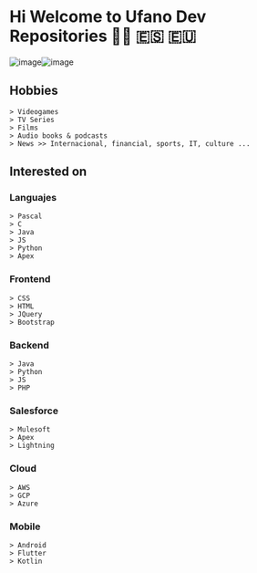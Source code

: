 # Hi Welcome to Ufano Dev Repositories 🏴‍☠️ 🇪🇸 🇪🇺
![image](https://user-images.githubusercontent.com/87980945/224565210-fe4b686f-2c5b-4957-9979-a83ef1680988.png)![image](https://user-images.githubusercontent.com/87980945/224565322-fd817348-b632-4f5f-989c-de56bc555266.png)

## Hobbies
    > Videogames 
    > TV Series
    > Films
    > Audio books & podcasts
    > News >> Internacional, financial, sports, IT, culture ...
## Interested on
   
   ### Languajes
    > Pascal
    > C
    > Java
    > JS
    > Python
    > Apex
  
  ### Frontend
    > CSS
    > HTML
    > JQuery
    > Bootstrap
  ### Backend
    > Java
    > Python
    > JS
    > PHP
  ### Salesforce
    > Mulesoft
    > Apex
    > Lightning
   ### Cloud
    > AWS
    > GCP
    > Azure 
   ### Mobile
    > Android
    > Flutter
    > Kotlin

    
   
    
  
  

<!--
Update Read.me 1.0.5
-->
